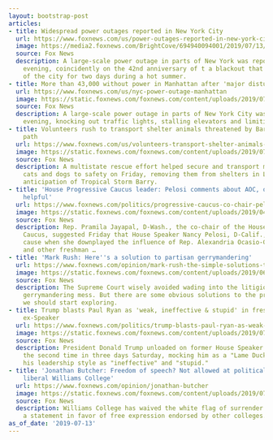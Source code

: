 ```yaml
---
layout: bootstrap-post
articles:
- title: Widespread power outages reported in New York City
  url: https://www.foxnews.com/us/power-outages-reported-in-new-york-city
  image: https://media2.foxnews.com/BrightCove/694940094001/2019/07/13/694940094001_6058856632001_6058867938001-vs.jpg
  source: Fox News
  description: A large-scale power outage in parts of New York was reported Saturday
    evening, coincidently on the 42nd anniversary of t a blackout that affected most
    of the city for two days during a hot summer.
- title: More than 43,000 without power in Manhattan after 'major disturbance'
  url: https://www.foxnews.com/us/nyc-power-outage-manhattan
  image: https://static.foxnews.com/foxnews.com/content/uploads/2019/07/Manhattan720.jpg
  source: Fox News
  description: A large-scale power outage in parts of New York City was reported Saturday
    evening, knocking out traffic lights, stalling elevators and limiting subway service.
- title: Volunteers rush to transport shelter animals threatened by Barry out of storm's
    path
  url: https://www.foxnews.com/us/volunteers-transport-shelter-animals-threatened-by-barry
  image: https://static.foxnews.com/foxnews.com/content/uploads/2019/07/66711588_10157599206069916_8302360353707130880_o.jpg
  source: Fox News
  description: A multistate rescue effort helped secure and transport more than 120
    cats and dogs to safety on Friday, removing them from shelters in Louisiana in
    anticipation of Tropical Storm Barry.
- title: 'House Progressive Caucus leader: Pelosi comments about AOC, others weren''t
    helpful'
  url: https://www.foxnews.com/politics/progressive-caucus-co-chair-pelosis-comments-about-aocs-squad-werent-helpful
  image: https://static.foxnews.com/foxnews.com/content/uploads/2019/04/Jayapal720.jpg
  source: Fox News
  description: Rep. Pramila Jayapal, D-Wash., the co-chair of the House Progressive
    Caucus, suggested Friday that House Speaker Nancy Pelosi, D-Calif., hurt the progressive
    cause when she downplayed the influence of Rep. Alexandria Ocasio-Cortez, D-N.Y.,
    and other freshman …
- title: 'Mark Rush: Here''s a solution to partisan gerrymandering'
  url: https://www.foxnews.com/opinion/mark-rush-the-simple-solutions-to-partisan-gerrymandering
  image: https://static.foxnews.com/foxnews.com/content/uploads/2019/06/AP19161473008931.jpg
  source: Fox News
  description: The Supreme Court wisely avoided wading into the litigious partisan
    gerrymandering mess. But there are some obvious solutions to the problem that
    we should start exploring.
- title: Trump blasts Paul Ryan as 'weak, ineffective & stupid' in fresh attack on
    ex-Speaker
  url: https://www.foxnews.com/politics/trump-blasts-paul-ryan-as-weak-and-ineffective-following-criticisms-in-upcoming-book
  image: https://static.foxnews.com/foxnews.com/content/uploads/2019/07/AP19193483734807.jpg
  source: Fox News
  description: President Donald Trump unloaded on former House Speaker Paul Ryan for
    the second time in three days Saturday, mocking him as a "Lame Duck" and chiding
    his leadership style as "ineffective" and "stupid."
- title: 'Jonathan Butcher: Freedom of speech? Not allowed at politically correct
    liberal Williams College'
  url: https://www.foxnews.com/opinion/jonathan-butcher
  image: https://static.foxnews.com/foxnews.com/content/uploads/2019/07/Williams-College-campus-istock.jpg
  source: Fox News
  description: Williams College has waived the white flag of surrender and won't adopted
    a statement in favor of free expression endorsed by other colleges.
as_of_date: '2019-07-13'
---
```


